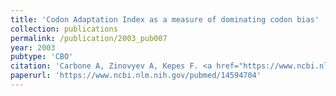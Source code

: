 ```yaml
---
title: 'Codon Adaptation Index as a measure of dominating codon bias'
collection: publications
permalink: /publication/2003_pub007
year: 2003
pubtype: 'CBO'
citation: 'Carbone A, Zinovyev A, Kepes F. <a href="https://www.ncbi.nlm.nih.gov/pubmed/14594704">Codon Adaptation Index as a measure of dominating codon bias</a>. 2003. <i>Bioinformatics</i>. 19(13), 2005-2015'
paperurl: 'https://www.ncbi.nlm.nih.gov/pubmed/14594704'
---
```

